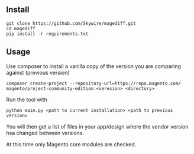 ## Install

```
git clone https://github.com/Skywire/magediff.git
cd magediff
pip install -r requirements.txt
```

## Usage

Use composer to install a vanilla copy of the version you are comparing against (previous version)

`composer create-project --repository-url=https://repo.magento.com/ magento/project-community-edition:<veresion> <directory>`

Run the tool with

`python main.py <path to current installation> <path to previous version>`

You will then get a list of files in your app/design where the vendor version hsa changed between versions.

At this time only Magento core modules are checked.
